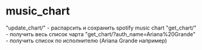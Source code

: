 # music_chart
"update_chart/" - распарсить и сохранить spotify music chart
"get_chart/" - получить весь список чарта
"get_chart/?auth_name=Ariana%20Grande" - получить список по исполнителю (Ariana Grande например)
